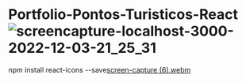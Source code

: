 # Portfolio-Pontos-Turisticos-React![screencapture-localhost-3000-2022-12-03-21_25_31](https://user-images.githubusercontent.com/69101674/205468129-88868bf0-82ff-4714-a19f-bb5b21688549.png)
npm install react-icons --save[screen-capture (6).webm](https://user-images.githubusercontent.com/69101674/205472707-c6ca15d6-37e6-493d-8bb6-224362195011.webm)


